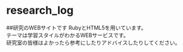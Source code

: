 # research_log

##研究のWEBサイトです
RubyとHTML5を用いています。  
テーマは学習スタイルがわかるWEBサービスです。  
研究室の皆様はよかったら参考にしたりアドバイスしたりしてください。